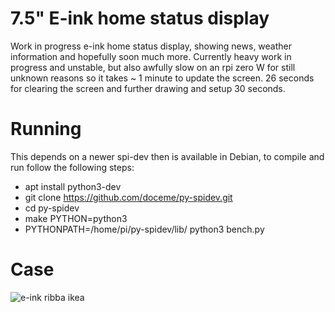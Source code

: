 # 7.5" E-ink home status display

Work in progress e-ink home status display, showing news, weather information
and hopefully soon much more. Currently heavy work in progress and unstable,
but also awfully slow on an rpi zero W for still unknown reasons so it
takes ~ 1 minute to update the screen. 26 seconds for clearing the screen and
further drawing and setup 30 seconds.

# Running

This depends on a newer spi-dev then is available in Debian, to compile and run follow the following steps:

* apt install python3-dev
* git clone https://github.com/doceme/py-spidev.git
* cd py-spidev
* make PYTHON=python3
* PYTHONPATH=/home/pi/py-spidev/lib/ python3 bench.py

# Case

![e-ink ribba ikea](https://pbs.twimg.com/media/D3gJUvkXkAUaTWx.jpg)
